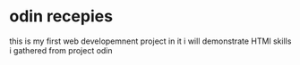 # odin recepies

this is my first web developemnent project in it i will demonstrate HTMl skills i gathered from project odin 
